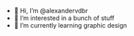 - 👋 Hi, I’m @alexandervdbr
- 👀 I’m interested in a bunch of stuff
- 🌱 I’m currently learning graphic design

<!---
alexandervdbr/alexandervdbr is a ✨ special ✨ repository because its `README.md` (this file) appears on your GitHub profile.
You can click the Preview link to take a look at your changes.
--->
